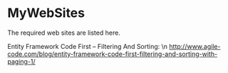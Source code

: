MyWebSites
==========

The required web sites are listed here.

Entity Framework Code First – Filtering And Sorting: \n
http://www.agile-code.com/blog/entity-framework-code-first-filtering-and-sorting-with-paging-1/
